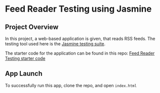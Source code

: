 # Feed Reader Testing using Jasmine

## Project Overview

In this project, a web-based application is given, that reads RSS feeds. The testing tool used here is the [Jasmine testing suite](http://jasmine.github.io/).

The starter code for the application can be found in this repo:
[Feed Reader Testing starter code](https://github.com/udacity/frontend-nanodegree-feedreader)

## App Launch
To successfully run this app, clone the repo, and open <code>index.html</code>



